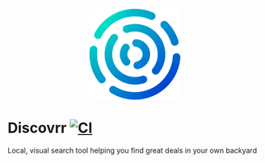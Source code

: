<p align="center">
  <img src="assets/bootsplash_logo@1,5x.png" alt="logo" align="center">
</p>

# Discovrr [![CI][badge]][ci]

Local, visual search tool helping you find great deals in your own backyard

[badge]: https://github.com/discovrr-io/discovrr-app/workflows/CI/badge.svg
[ci]: https://github.com/discovrr-io/discovrr-app/actions?query=workflow:%22CI%22
